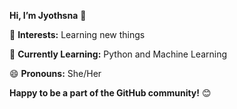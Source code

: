 <b>Hi, I’m Jyothsna</b> 👋

👀 <b>Interests:</b> Learning new things

🌱 <b>Currently Learning:</b> Python and Machine Learning

😄 <b>Pronouns:</b> She/Her

<b>Happy to be a part of the GitHub community!</b> 😊

<!---
Jyothsna-L/Jyothsna-L is a ✨ special ✨ repository because its `README.md` (this file) appears on your GitHub profile.
You can click the Preview link to take a look at your changes.
--->
